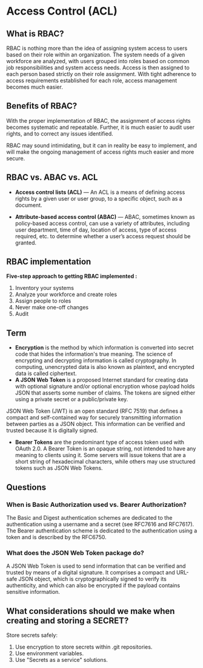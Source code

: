 # Access Control (ACL) 
## What is RBAC?
RBAC is nothing more than the idea of assigning system access to users based on their role within an organization. The system needs of a given workforce are analyzed, with users grouped into roles based on common job responsibilities and system access needs. Access is then assigned to each person based strictly on their role assignment. With tight adherence to access requirements established for each role, access management becomes much easier.

## Benefits of RBAC?

With the proper implementation of RBAC, the assignment of access rights becomes systematic and repeatable. Further, it is much easier to audit user rights, and to correct any issues identified.

RBAC may sound intimidating, but it can in reality be easy to implement, and will make the ongoing management of access rights much easier and more secure.

## RBAC vs. ABAC vs. ACL
* **Access control lists (ACL)** — An ACL is a means of defining access rights by a given user or user group, to a specific object, such as a document.

* **Attribute-based access control (ABAC)** — ABAC, sometimes known as policy-based access control, can use a variety of attributes, including user department, time of day, location of access, type of access required, etc. to determine whether a user’s access request should be granted.

## RBAC implementation 

**Five-step approach to getting RBAC implemented :**
1. Inventory your systems
2. Analyze your workforce and create roles
3. Assign people to roles
4. Never make one-off changes
5. Audit

## **Term**

* **Encryption** is the method by which information is converted into secret code that hides the information's true meaning. The science of encrypting and decrypting information is called cryptography. In computing, unencrypted data is also known as plaintext, and encrypted data is called ciphertext.
* **A JSON Web Token**  is a proposed Internet standard for creating data with optional signature and/or optional encryption whose payload holds JSON that asserts some number of claims. The tokens are signed either using a private secret or a public/private key.

JSON Web Token (JWT) is an open standard (RFC 7519) that defines a compact and self-contained way for securely transmitting information between parties as a JSON object. This information can be verified and trusted because it is digitally signed.
* **Bearer Tokens** are the predominant type of access token used with OAuth 2.0. A Bearer Token is an opaque string, not intended to have any meaning to clients using it. Some servers will issue tokens that are a short string of hexadecimal characters, while others may use structured tokens such as JSON Web Tokens.
## **Questions**


### **When is Basic Authorization used vs. Bearer Authorization?**
The Basic and Digest authentication schemes are dedicated to the authentication using a username and a secret (see RFC7616 and RFC7617). The Bearer authentication scheme is dedicated to the authentication using a token and is described by the RFC6750.

### **What does the JSON Web Token package do?**

A JSON Web Token is used to send information that can be verified and trusted by means of a digital signature. It comprises a compact and URL-safe JSON object, which is cryptographically signed to verify its authenticity, and which can also be encrypted if the payload contains sensitive information.

## **What considerations should we make when creating and storing a SECRET?**
Store secrets safely:
1. Use encryption to store secrets within .git repositories.
2. Use environment variables.
3. Use "Secrets as a service" solutions.